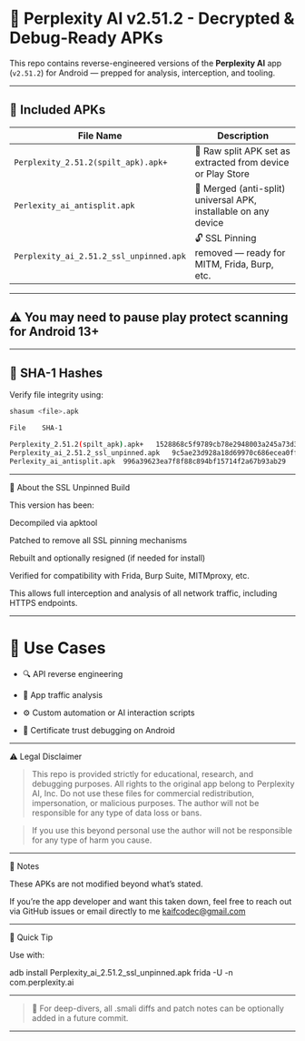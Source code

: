 # 🧠 Perplexity AI v2.51.2 - Decrypted & Debug-Ready APKs

This repo contains reverse-engineered versions of the **Perplexity AI** app (`v2.51.2`) for Android — prepped for analysis, interception, and tooling.

---

## 📂 Included APKs

| File Name | Description |
|-----------|-------------|
| `Perplexity_2.51.2(spilt_apk).apk+` | 🧩 Raw split APK set as extracted from device or Play Store |
| `Perlexity_ai_antisplit.apk` | 🔧 Merged (anti-split) universal APK, installable on any device |
| `Perplexity_ai_2.51.2_ssl_unpinned.apk` | 🔓 SSL Pinning removed — ready for MITM, Frida, Burp, etc. |

---
## ⚠️ You may need to pause play protect scanning for Android 13+

---

## 🔐 SHA-1 Hashes

Verify file integrity using:

```bash
shasum <file>.apk

File	SHA-1

Perplexity_2.51.2(spilt_apk).apk+	1528868c5f9789cb78e2948003a245a73d389478
Perplexity_ai_2.51.2_ssl_unpinned.apk	9c5ae23d928a18d69970c686ecea0ff272a98587
Perlexity_ai_antisplit.apk	996a39623ea7f8f88c894bf15714f2a67b93ab29

```

---

🚧 About the SSL Unpinned Build

This version has been:

Decompiled via apktool

Patched to remove all SSL pinning mechanisms

Rebuilt and optionally resigned (if needed for install)

Verified for compatibility with Frida, Burp Suite, MITMproxy, etc.


This allows full interception and analysis of all network traffic, including HTTPS endpoints.


---

# 🧪 Use Cases

- 🔍 API reverse engineering

- 🧪 App traffic analysis

- ⚙️ Custom automation or AI interaction scripts

- 🔐 Certificate trust debugging on Android



---

⚠️ Legal Disclaimer

> This repo is provided strictly for educational, research, and debugging purposes.
All rights to the original app belong to Perplexity AI, Inc.
Do not use these files for commercial redistribution, impersonation, or malicious purposes.
> The author will not be responsible for any type of data loss or bans.

> If you use this beyond personal use the author will not be responsible for any type of harm you cause.



---

📎 Notes

These APKs are not modified beyond what’s stated.

If you’re the app developer and want this taken down, feel free to reach out via GitHub issues or email directly to me kaifcodec@gmail.com



---

🧰 Quick Tip

Use with:

adb install Perplexity_ai_2.51.2_ssl_unpinned.apk
frida -U -n com.perplexity.ai


---

> 📁 For deep-divers, all .smali diffs and patch notes can be optionally added in a future commit.



---
